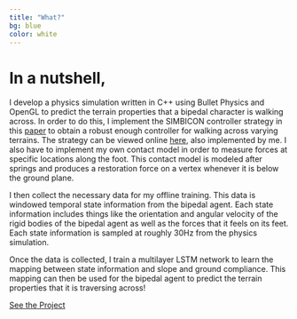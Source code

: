 ```yaml
---
title: "What?"
bg: blue
color: white
---
```


# In a nutshell, 

I develop a physics simulation written in C++ using Bullet Physics and OpenGL to predict the terrain properties that a bipedal character is walking across. In order to do this, I implement the SIMBICON controller strategy in this [paper](http://www.cs.ubc.ca/~van/papers/Simbicon.htm) to obtain a robust enough controller for walking across varying terrains. The strategy can be viewed online [here](https://jchen114.github.io/SIMBICON-Web/), also implemented by me. I also have to implement my own contact model in order to measure forces at specific locations along the foot. This contact model is modeled after springs and produces a restoration force on a vertex whenever it is below the ground plane.

I then collect the necessary data for my offline training. This data is windowed temporal state information from the bipedal agent. Each state information includes things like the orientation and angular velocity of the rigid bodies of the bipedal agent as well as the forces that it feels on its feet. Each state information is sampled at roughly 30Hz from the physics simulation. 

Once the data is collected, I train a multilayer LSTM network to learn the mapping between state information and slope and ground compliance. This mapping can then be used for the bipedal agent to predict the terrain properties that it is traversing across!

[See the Project](https://github.com/jchen114/ContactSimulation)
